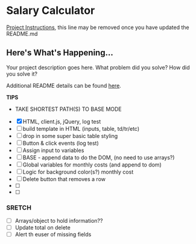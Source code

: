  # Salary Calculator

[Project Instructions](./INSTRUCTIONS.md), this line may be removed once you have updated the README.md

## Here's What's Happening...

Your project description goes here. What problem did you solve? How did you solve it?

Additional README details can be found [here](https://github.com/PrimeAcademy/readme-template/blob/master/README.md).

**TIPS**
- TAKE SHORTEST PATH(S) TO BASE MODE

- [x] HTML, client.js, jQuery, log test
- [ ] build template in HTML (inputs, table, td/tr/etc)
- [ ] drop in some super basic table styling
- [ ] Button & click events (log test)
- [ ] Assign input to  variables
- [ ] BASE - append data to do the DOM, (no need to use arrays?)  
- [ ] Global variables for monthly costs (and append to dom)
- [ ] Logic for background color(s?) monthly cost 
- [ ] Delete button that removes a row
- [ ] 
- [ ] 



### SRETCH

- [ ] Arrays/object to hold information??
- [ ] Update total on delete
- [ ] Alert th euser of missing fields